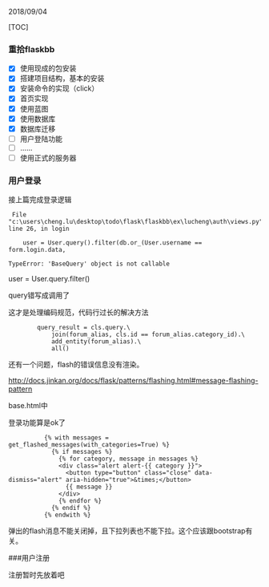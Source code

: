 2018/09/04

[TOC]

### 重拾flaskbb

- [x] 使用现成的包安装
- [x] 搭建项目结构，基本的安装
- [x] 安装命令的实现（click）
- [x] 首页实现
- [x] 使用蓝图
- [x] 使用数据库
- [x] 数据库迁移
- [ ] 用户登陆功能
- [ ] ......
- [ ] 使用正式的服务器

### 用户登录

接上篇完成登录逻辑

```
 File "c:\users\cheng.lu\desktop\todo\flask\flaskbb\ex\lucheng\auth\views.py", line 26, in login

    user = User.query().filter(db.or_(User.username == form.login.data,

TypeError: 'BaseQuery' object is not callable

```

user = User.query.filter()

query错写成调用了



这才是处理编码规范，代码行过长的解决方法

```
        query_result = cls.query.\
            join(forum_alias, cls.id == forum_alias.category_id).\
            add_entity(forum_alias).\
            all()
```



还有一个问题，flash的错误信息没有渲染。

http://docs.jinkan.org/docs/flask/patterns/flashing.html#message-flashing-pattern

base.html中

登录功能算是ok了

```
          {% with messages = get_flashed_messages(with_categories=True) %}
            {% if messages %}
              {% for category, message in messages %}
              <div class="alert alert-{{ category }}">
                <button type="button" class="close" data-dismiss="alert" aria-hidden="true">&times;</button>
                {{ message }}
              </div>
              {% endfor %}
            {% endif %}
          {% endwith %}
```

弹出的flash消息不能关闭掉，且下拉列表也不能下拉。这个应该跟bootstrap有关。

###用户注册

注册暂时先放着吧
